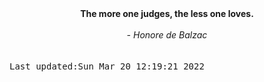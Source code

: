 
<div align="center"><b><span>The more one judges, the less one loves.</span></b><br><br><i> - Honore de Balzac</i></div>
<br><br><kbd>Last updated:Sun Mar 20 12:19:21 2022</kbd>